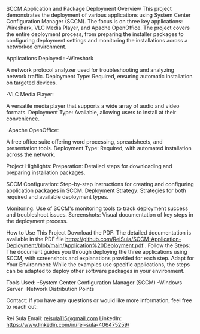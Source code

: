 SCCM Application and Package Deployment
Overview
This project demonstrates the deployment of various applications using System Center Configuration Manager (SCCM). The focus is on three key applications: Wireshark, VLC Media Player, and Apache OpenOffice. The project covers the entire deployment process, from preparing the installer packages to configuring deployment settings and monitoring the installations across a networked environment.

Applications Deployed : 
-Wireshark

A network protocol analyzer used for troubleshooting and analyzing network traffic.
Deployment Type: Required, ensuring automatic installation on targeted devices.

-VLC Media Player:

A versatile media player that supports a wide array of audio and video formats.
Deployment Type: Available, allowing users to install at their convenience.

-Apache OpenOffice:

A free office suite offering word processing, spreadsheets, and presentation tools.
Deployment Type: Required, with automated installation across the network.

Project Highlights:
Preparation: Detailed steps for downloading and preparing installation packages.

SCCM Configuration: Step-by-step instructions for creating and configuring application packages in SCCM.
Deployment Strategy: Strategies for both required and available deployment types.

Monitoring: Use of SCCM's monitoring tools to track deployment success and troubleshoot issues.
Screenshots: Visual documentation of key steps in the deployment process.

How to Use This Project
Download the PDF: The detailed documentation is available in the PDF file https://github.com/ReiSula/SCCM-Application-Deployment/blob/main/Application%20Deployment.pdf .
Follow the Steps: The document guides you through deploying the three applications using SCCM, with screenshots and explanations provided for each step.
Adapt for Your Environment: While the examples use specific applications, the steps can be adapted to deploy other software packages in your environment.

Tools Used:
-System Center Configuration Manager (SCCM)
-Windows Server
-Network Distribution Points

Contact:
If you have any questions or would like more information, feel free to reach out:

Rei Sula
Email: reisula115@gmail.com
LinkedIn: https://www.linkedin.com/in/rei-sula-406475259/
